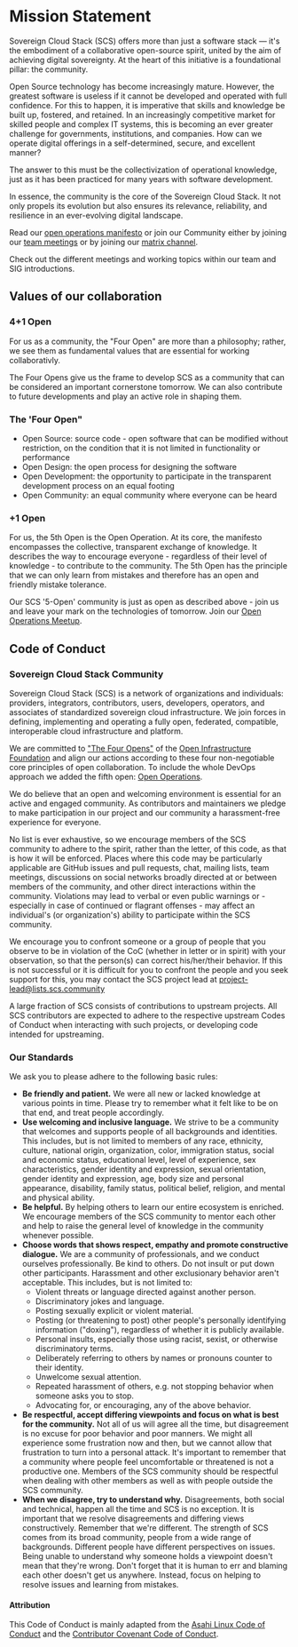 # Mission Statement

Sovereign Cloud Stack (SCS) offers more than just a software stack — it's the embodiment of a collaborative open-source spirit, united by the aim of achieving digital sovereignty. At the heart of this initiative is a foundational pillar: the community.

Open Source technology has become increasingly mature. However, the greatest software is useless if it cannot be developed and operated with full confidence. For this to happen, it is imperative that skills and knowledge be built up, fostered, and retained. In an increasingly competitive market for skilled people and complex IT systems, this is becoming an ever greater challenge for governments, institutions, and companies. How can we operate digital offerings in a self-determined, secure, and excellent manner?

The answer to this must be the collectivization of operational knowledge, just as it has been practiced for many years with software development.

In essence, the community is the core of the Sovereign Cloud Stack. It not only propels its evolution but also ensures its relevance, reliability, and resilience in an ever-evolving digital landscape.

Read our [open operations manifesto](https://openoperations.org/) or join our Community either by joining our [team meetings](/community/collaboration) or by joining our [matrix channel](https://matrix.to/#/#scs-tech:matrix.org).

Check out the different meetings and working topics within our team and SIG introductions.

## Values of our collaboration

### 4+1 Open

For us as a community, the "Four Open" are more than a philosophy; rather, we see them as fundamental values that are essential for working collaborativly.

The Four Opens give us the frame to develop SCS as a community that can be considered an important cornerstone tomorrow. We can also contribute to future developments and play an active role in shaping them.

### The 'Four Open"

- Open Source: source code - open software that can be modified without restriction, on the condition that it is not limited in functionality or performance
- Open Design: the open process for designing the software
- Open Development: the opportunity to participate in the transparent development process on an equal footing
- Open Community: an equal community where everyone can be heard

### +1 Open

For us, the 5th Open is the Open Operation. At its core, the manifesto encompasses the collective, transparent exchange of knowledge. It describes the way to encourage everyone - regardless of their level of knowledge - to contribute to the community. The 5th Open has the principle that we can only learn from mistakes and therefore has an open and friendly mistake tolerance.

Our SCS '5-Open' community is just as open as described above - join us and leave your mark on the technologies of tomorrow. Join our [Open Operations Meetup](https://www.meetup.com/open-operations-meetup/).

## Code of Conduct

### Sovereign Cloud Stack Community

Sovereign Cloud Stack (SCS) is a network of organizations and individuals: providers, integrators, contributors, users, developers, operators, and associates of standardized sovereign cloud infrastructure. We join forces in defining, implementing and operating a fully open, federated, compatible, interoperable cloud infrastructure and platform.

We are committed to ["The Four Opens"](https://www.openstack.org/four-opens/) of the [Open Infrastructure Foundation](https://openinfra.dev/) and align our actions according to these four non-negotiable core principles of open collaboration. To include the whole DevOps approach we added the fifth open: [Open Operations](https://openoperations.org/).

We do believe that an open and welcoming environment is essential for an active and engaged community. As contributors and maintainers we pledge to make participation in our project and our community a harassment-free experience for everyone.

No list is ever exhaustive, so we encourage members of the SCS community to adhere to the spirit, rather than the letter, of this code, as that is how it will be enforced. Places where this code may be particularly applicable are GitHub issues and pull requests, chat, mailing lists, team meetings, discussions on social networks broadly directed at or between members of the community, and other direct interactions within the community. Violations may lead to verbal or even public warnings or - especially in case of continued or flagrant offenses - may affect an individual's (or organization's) ability to participate within the SCS community.

We encourage you to confront someone or a group of people that you observe to be in violation of the CoC (whether in letter or in spirit) with your observation, so that the person(s) can correct his/her/their behavior. If this is not successful or it is difficult for you to confront the people and you seek support for this, you may contact the SCS project lead at [project-lead@lists.scs.community](project-lead@lists.scs.community)

A large fraction of SCS consists of contributions to upstream projects. All SCS contributors are expected to adhere to the respective upstream Codes of Conduct when interacting with such projects, or developing code intended for upstreaming.

### Our Standards

We ask you to please adhere to the following basic rules:

- **Be friendly and patient.** We were all new or lacked knowledge at various points in time. Please try to remember what it felt like to be on that end, and treat people accordingly.
- **Use welcoming and inclusive language.** We strive to be a community that welcomes and supports people of all backgrounds and identities. This includes, but is not limited to members of any race, ethnicity, culture, national origin, organization, color, immigration status, social and economic status, educational level, level of experience, sex characteristics, gender identity and expression, sexual orientation, gender identity and expression, age, body size and personal appearance, disability, family status, political belief, religion, and mental and physical ability.
- **Be helpful.** By helping others to learn our entire ecosystem is enriched. We encourage members of the SCS community to mentor each other and help to raise the general level of knowledge in the community whenever possible.
- **Choose words that shows respect, empathy and promote constructive dialogue.** We are a community of professionals, and we conduct ourselves professionally. Be kind to others. Do not insult or put down other participants. Harassment and other exclusionary behavior aren't acceptable. This includes, but is not limited to:
  - Violent threats or language directed against another person.
  - Discriminatory jokes and language.
  - Posting sexually explicit or violent material.
  - Posting (or threatening to post) other people's personally identifying information ("doxing"), regardless of whether it is publicly available.
  - Personal insults, especially those using racist, sexist, or otherwise discriminatory terms.
  - Deliberately referring to others by names or pronouns counter to their identity.
  - Unwelcome sexual attention.
  - Repeated harassment of others, e.g. not stopping behavior when someone asks you to stop.
  - Advocating for, or encouraging, any of the above behavior.
- **Be respectful, accept differing viewpoints and focus on what is best for the community.** Not all of us will agree all the time, but disagreement is no excuse for poor behavior and poor manners. We might all experience some frustration now and then, but we cannot allow that frustration to turn into a personal attack. It's important to remember that a community where people feel uncomfortable or threatened is not a productive one. Members of the SCS community should be respectful when dealing with other members as well as with people outside the SCS community.
- **When we disagree, try to understand why.** Disagreements, both social and technical, happen all the time and SCS is no exception. It is important that we resolve disagreements and differing views constructively. Remember that we're different. The strength of SCS comes from its broad community, people from a wide range of backgrounds. Different people have different perspectives on issues. Being unable to understand why someone holds a viewpoint doesn't mean that they're wrong. Don't forget that it is human to err and blaming each other doesn't get us anywhere. Instead, focus on helping to resolve issues and learning from mistakes.

#### Attribution

This Code of Conduct is mainly adapted from the [Asahi Linux Code of Conduct](https://asahilinux.org/code-of-conduct/) and the [Contributor Covenant Code of Conduct](https://www.contributor-covenant.org/version/2/1/code_of_conduct/).
